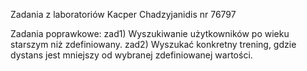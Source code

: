 Zadania z laboratoriów
Kacper Chadzyjanidis nr 76797

Zadania poprawkowe:
zad1) Wyszukiwanie użytkowników po wieku starszym niż zdefiniowany.
zad2) Wyszukać konkretny trening, gdzie dystans jest mniejszy od wybranej zdefiniowanej wartości.
